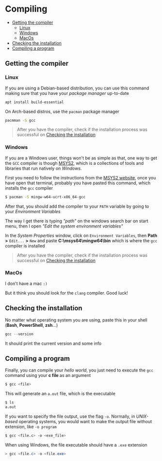 # Compiling

- [Getting the compiler](#getting-the-compiler)
    - [Linux](#linux)
    - [Windows](#windows)
    - [MacOs](#macos)
- [Checking the installation](#checking-the-installation)
- [Compiling a program](#compiling-a-program)

## Getting the compiler

### Linux

If you are using a Debian-based distribution, you can use this command making sure that you have your *package manager* up-to-date

```bash
apt install build-essential
```

On Arch-based distros, use the `pacman` package manager

```bash
pacmman -S gcc
```

> After you have the compiler, check if the installation process was successful on [Checking the installation](#checking-the-installation)

### Windows

If you are a Windows user, things won't be as simple as that, one way to get the `GCC` compiler is though [MSYS2](https://www.msys2.org/), which is a collections of tools and libraries that run natively on *Windows*.

First you need to follow the instructions from the [MSYS2 website](https://www.msys2.org/), once you have open that terminal, probably you have pasted this command, which installs the `gcc` compiler

```bash
$ pacman -S mingw-w64-ucrt-x86_64-gcc
```

After that, you should add the compiler to your `PATH` variable by going to your *Environment Variables*

The way I get there is typing *"path"* on the windows search bar on start menu, then I open *"Edit the system environment variables"*

In the *System Properties* window, click on `Environment Variables`, then **Path** **>** `Edit...` **>** `New` and paste **C:\msys64\mingw64\bin** which is where the `gcc` compiler is installed

> After you have the compiler, check if the installation process was successful on [Checking the installation](#checking-the-installation)

### MacOs

I don't have a mac `:)`

But it think you should look for the `clang` compiler. Good luck!

## Checking the installation

No matter what operating system you are using, paste this in your shell (**Bash**, **PowerShell**, **zsh**...)

```PowerShell
gcc --version
```

It should print the current version and some info

## Compiling a program

Finally, you can compile your *hello world*, you just need to execute the `gcc` command using your **c file** as an argument

```bash
$ gcc <file>
```

This will generate an `a.out` file, which is the executable

```bash
$ ls
a.out
```

If you want to specify the file output, use the flag `-o`. Normally, in *UNIX-based* operating systems, you would want to make the output file without extension, like `-o program`

```bash
$ gcc <file.c> -o <exe_file>
```

When using Windows, the file executable should have a `.exe` extension

```powershell
> gcc <file.c> -o <file.exe>
```
